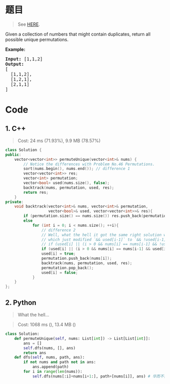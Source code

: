 # 题目

> See [HERE](https://leetcode.com/problems/permutations-ii/).

<div><p>Given a collection of numbers that might contain duplicates, return all possible unique permutations.</p>

<p><strong>Example:</strong></p>

<pre><strong>Input:</strong> [1,1,2]
<strong>Output:</strong>
[
  [1,1,2],
  [1,2,1],
  [2,1,1]
]
</pre>
</div>

# Code

## 1. C++

> Cost: 24 ms (71.93%), 9.9 MB (78.57%)

```C++
class Solution {
public:
    vector<vector<int>> permuteUnique(vector<int>& nums) {
        // Notice the differences with Problem No.46 Permutations.
        sort(nums.begin(), nums.end()); // difference 1
        vector<vector<int>> res;
        vector<int> permutation;
        vector<bool> used(nums.size(), false);
        backtrack(nums, permutation, used, res);
        return res;
    }
private:
    void backtrack(vector<int>& nums, vector<int>& permutation, 
                   vector<bool>& used, vector<vector<int>>& res){
        if (permutation.size() == nums.size()) res.push_back(permutation);
        else
            for (int i = 0; i < nums.size(); ++i){
                // difference 2
                // Well, what the hell it got the same right solution with a different if statement
                // which just modified `&& used[i-1]` to `&& !used[i-1]`, unexpectedly!
                // if (used[i] || (i > 0 && nums[i] == nums[i-1] && !used[i-1])) continue;
                if (used[i] || (i > 0 && nums[i] == nums[i-1] && used[i-1])) continue;
                used[i] = true;
                permutation.push_back(nums[i]);
                backtrack(nums, permutation, used, res);
                permutation.pop_back();
                used[i] = false;
            }
    }
};
```

## 2. Python

> What the hell...

> Cost: 1068 ms (), 13.4 MB ()

```python
class Solution:
    def permuteUnique(self, nums: List[int]) -> List[List[int]]:
        ans = []
        self.dfs(nums, [], ans)
        return ans
    def dfs(self, nums, path, ans):
        if not nums and path not in ans:
            ans.append(path)
        for i in range(len(nums)):
            self.dfs(nums[:i]+nums[i+1:], path+[nums[i]], ans) # 华而不实
```
